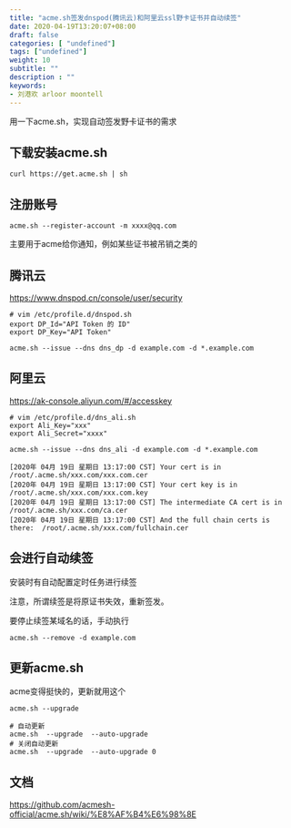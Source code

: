 ```yaml
---
title: "acme.sh签发dnspod(腾讯云)和阿里云ssl野卡证书并自动续签"
date: 2020-04-19T13:20:07+08:00
draft: false
categories: [ "undefined"]
tags: ["undefined"]
weight: 10
subtitle: ""
description : ""
keywords:
- 刘港欢 arloor moontell
---
```


用一下acme.sh，实现自动签发野卡证书的需求
<!--more-->

## 下载安装acme.sh

```
curl https://get.acme.sh | sh
```

## 注册账号

```
acme.sh --register-account -m xxxx@qq.com
```

主要用于acme给你通知，例如某些证书被吊销之类的

## 腾讯云

https://www.dnspod.cn/console/user/security


```
# vim /etc/profile.d/dnspod.sh
export DP_Id="API Token 的 ID"
export DP_Key="API Token"
```

```
acme.sh --issue --dns dns_dp -d example.com -d *.example.com
```

## 阿里云

https://ak-console.aliyun.com/#/accesskey


```
# vim /etc/profile.d/dns_ali.sh
export Ali_Key="xxx"
export Ali_Secret="xxxx"
```

```
acme.sh --issue --dns dns_ali -d example.com -d *.example.com 
```

```
[2020年 04月 19日 星期日 13:17:00 CST] Your cert is in  /root/.acme.sh/xxx.com/xxx.com.cer
[2020年 04月 19日 星期日 13:17:00 CST] Your cert key is in  /root/.acme.sh/xxx.com/xxx.com.key
[2020年 04月 19日 星期日 13:17:00 CST] The intermediate CA cert is in  /root/.acme.sh/xxx.com/ca.cer
[2020年 04月 19日 星期日 13:17:00 CST] And the full chain certs is there:  /root/.acme.sh/xxx.com/fullchain.cer 
```

## 会进行自动续签

安装时有自动配置定时任务进行续签

注意，所谓续签是将原证书失效，重新签发。

要停止续签某域名的话，手动执行

```shell
acme.sh --remove -d example.com
```

## 更新acme.sh

acme变得挺快的，更新就用这个

```
acme.sh --upgrade
```

```
# 自动更新
acme.sh  --upgrade  --auto-upgrade
# 关闭自动更新
acme.sh  --upgrade  --auto-upgrade 0
```

## 文档

https://github.com/acmesh-official/acme.sh/wiki/%E8%AF%B4%E6%98%8E

